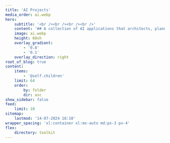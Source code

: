 ```yaml
---
title: 'AI Projects'
media_order: ai.webp
hero:
    subtitle: '<br /><br /><br /><br />'
    content: '## A collection of AI applications that architects, planners, designers and citizens should be aware of'
    image: ai.webp
    height: 60vh
    overlay_gradient:
        - '0.8'
        - '0.1'
    overlay_direction: right
root_of_blog: true
content:
    items:
        - '@self.children'
    limit: 64
    order:
        by: folder
        dir: asc
show_sidebar: false
feed:
    limit: 10
sitemap:
    lastmod: '14-07-2024 18:10'
wrapper_spacing: 'xl:container xl:mx-auto md:px-3 px-4'
flex:
    directory: toolkit
---
```


